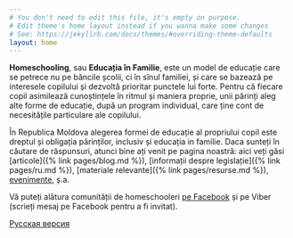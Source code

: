 ```yaml
---
# You don't need to edit this file, it's empty on purpose.
# Edit theme's home layout instead if you wanna make some changes
# See: https://jekyllrb.com/docs/themes/#overriding-theme-defaults
layout: home
---
```


**Homeschooling**, sau **Educația în Familie**, este un model de educație care
se petrece nu pe băncile școlii, ci în sînul familiei, și care se bazează pe
interesele copilului și dezvoltă prioritar punctele lui forte. Pentru că fiecare
copil asimilează cunoștințele în ritmul și maniera proprie, unii părinți aleg
alte forme de educație, după un program individual, care ține cont de
necesitățile particulare ale copilului.

În Republica Moldova alegerea formei de educație al propriului copil este dreptul
și obligația părinților, inclusiv și educația in familie. Daca sunteți în
căutare de răspunsuri, atunci bine ați venit pe pagina noastră: aici veți găsi
[articole]({% link pages/blog.md %}),
[informații despre legislație]({% link pages/ru.md %}),
[materiale relevante]({% link pages/resurse.md %}),
[evenimente](https://www.facebook.com/pg/homeschoolingmoldova/events/), ș.a.

Vă puteți alătura comunității de homeschooleri
[pe Facebook](https://www.facebook.com/groups/HomeschoolingMoldova/) și
pe Viber (scrieți mesaj pe Facebook pentru a fi invitat).

<a href="{% link pages/ru.md %}" lang="ru" class="translation-link">Русская
версия</a>
